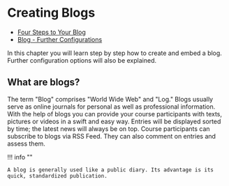 # Creating Blogs

  * [Four Steps to Your Blog](../resource_blog/Four_Steps_to_Your_Blog.md)
  * [Blog - Further Configurations](../learningresources/Blog_Further_Configurations.md)

  

In this chapter you will learn step by step how to create and embed a blog.
Further configuration options will also be explained.

## What are blogs?

The term "Blog" comprises "World Wide Web" and "Log." Blogs usually serve as online journals for personal as well as professional information. With the help of blogs you can provide your course participants with texts, pictures or videos in a swift and easy way. Entries will be displayed sorted by time; the latest news will always be on top. Course participants can subscribe to blogs via RSS Feed. They can also comment on entries and assess them.

!!! info ""

    A blog is generally used like a public diary. Its advantage is its quick, standardized publication.

